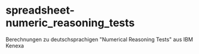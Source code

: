# spreadsheet-numeric_reasoning_tests
Berechnungen zu deutschsprachigen "Numerical Reasoning Tests" aus IBM Kenexa
